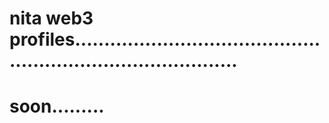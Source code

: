 # nita web3 profiles.................................................................................
# soon.........
